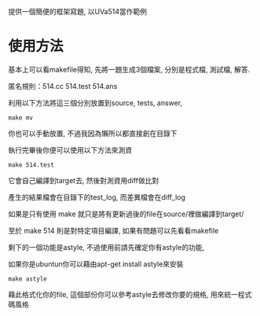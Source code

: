 提供一個簡便的框架寫題, 以UVa514當作範例

# 使用方法
基本上可以看makefile得知, 先將一題生成3個檔案, 分別是程式檔, 測試檔, 解答.

匿名規則：514.cc 514.test 514.ans

利用以下方法將這三個分別放置到source, tests, answer,

    make mv

你也可以手動放置, 不過我因為懶所以都直接創在目錄下
    
執行完畢後你便可以使用以下方法來測資

    make 514.test

它會自己編譯到target去, 然後對測資用diff做比對

產生的結果檔會在目錄下的test_log, 而差異檔會在diff_log

如果是只有使用 make 就只是將有更新過後的file在source/裡做編譯到target/

至於 make 514 則是對特定項目編譯, 如果有問題可以先看看makefile

剩下的一個功能是astyle, 不過使用前請先確定你有astyle的功能,

如果你是ubuntun你可以藉由apt-get install astyle來安裝

    make astyle

藉此格式化你的file, 這個部份你可以參考astyle去修改你要的規格, 用來統一程式碼風格